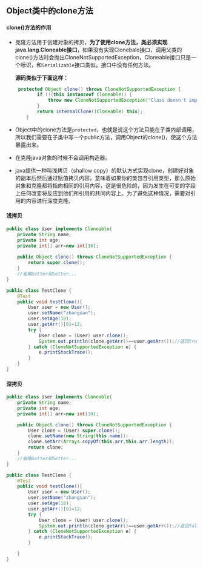 ## Object类中的clone方法

#### clone()方法的作用

- 克隆方法用于创建对象的拷贝，**为了使用clone方法，类必须实现java.lang.Cloneable接口**，如果没有实现Clonebale接口，调用父类的clone()方法时会抛出CloneNotSupportedException，Cloneable接口只是一个标识，和`Serializable`接口类似，接口中没有任何方法。

  **源码类似于下面这样：**

  ```java
   protected Object clone() throws CloneNotSupportedException {
          if (!(this instanceof Cloneable)) {
              throw new CloneNotSupportedException("Class doesn't implement Cloneable");
          }
          return internalClone((Cloneable) this);
      }
  ```

- Object中的clone方法是`protected`，也就是说这个方法只能在子类内部调用，所以我们需要在子类中写一个public方法，调用Object的clone()，使这个方法暴露出来。

- 在克隆java对象的时候不会调用构造器。

- java提供一种叫浅拷贝（shallow copy）的默认方式实现clone，创建好对象的副本后然后通过赋值拷贝内容，意味着如果你的类包含引用类型，那么原始对象和克隆都将指向相同的引用内容，这是很危险的，因为发生在可变的字段上任何改变将反应到他们所引用的共同内容上。为了避免这种情况，需要对引用的内容进行深度克隆。

#### 浅拷贝

```java
public class User implements Cloneable{
    private String name;
    private int age;
    private int[] arr=new int[10];
    
    public Object clone() throws CloneNotSupportedException {
        return super.clone();
    }
    //省略Getter和Setter...
}
```

```java
public class TestClone {
    @Test
    public void testClone(){
        User user = new User();
        user.setName("zhangsan");
        user.setAge(18);
        user.getArr()[0]=12;
        try {
            User clone = (User) user.clone();
            System.out.println(clone.getArr()==user.getArr());//返回true，表示两个引用都指向同一个数组
        } catch (CloneNotSupportedException e) {
            e.printStackTrace();
        }
    }
}
```

#### 深拷贝

```java
public class User implements Cloneable{
    private String name;
    private int age;
    private int[] arr=new int[10];

    public Object clone() throws CloneNotSupportedException {
        User clone = (User) super.clone();
        clone.setName(new String(this.name));
        clone.setArr(Arrays.copyOf(this.arr,this.arr.length));
        return clone;
    }
	//省略Getter和Setter...
}

```

```java
public class TestClone {
    @Test
    public void testClone(){
        User user = new User();
        user.setName("zhangsan");
        user.setAge(18);
        user.getArr()[0]=12;
        try {
            User clone = (User) user.clone();
            System.out.println(clone.getArr()==user.getArr());//返回false，表示两个引用分别指向两个不同的数组
        } catch (CloneNotSupportedException e) {
            e.printStackTrace();
        }

    }
}
```

